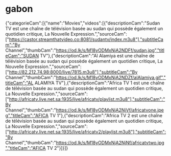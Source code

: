 # gabon
{"categorieCam":[{"name":"Movies","videos":[{"descriptionCam":"Sudan TV est une chaîne de télévision basée au sudan qui possède également un quotidien critique, La Nouvelle Expression.","sourceCam":["https://castor.streamthatvideo.co:8081/sudantv/index.m3u8"],"subtitleCam":"By Channel","thumbCam":"https://od.lk/s/M18yODMxNjA2NDFf/sudan.jpg","titleCam":"SUDAN TV"},{"descriptionCam":"Al Alamiya est une chaîne de télévision basée au sudan qui possède également un quotidien critique, La Nouvelle Expression.","sourceCam":["http://82.212.74.98:8000/live/7815.m3u8"],"subtitleCam":"By Channel","thumbCam":"https://od.lk/s/M18yODMxNjA2NDZf/alAlamiya.gif","titleCam":"AL ALAMIYA TV"},{"descriptionCam":"Africa TV 1 est une chaîne de télévision basée au sudan qui possède également un quotidien critique, La Nouvelle Expression.","sourceCam":["http://africatv.live.net.sa:1935/live/africatv/playlist.m3u8"],"subtitleCam":"By Channel","thumbCam":"https://od.lk/s/M18yODMxNjA2NjVf/africatvone.jpeg","titleCam":"AFICA TV 1"},{"descriptionCam":"Africa TV 2 est une chaîne de télévision basée au sudan qui possède également un quotidien critique, La Nouvelle Expression.","sourceCam":["http://africatv.live.net.sa:1935/live/africatv2/playlist.m3u8"],"subtitleCam":"By Channel","thumbCam":"https://od.lk/s/M18yODMxNjA2NjNf/africatvtwo.jpg","titleCam":"AFICA TV 2"}]}]}
